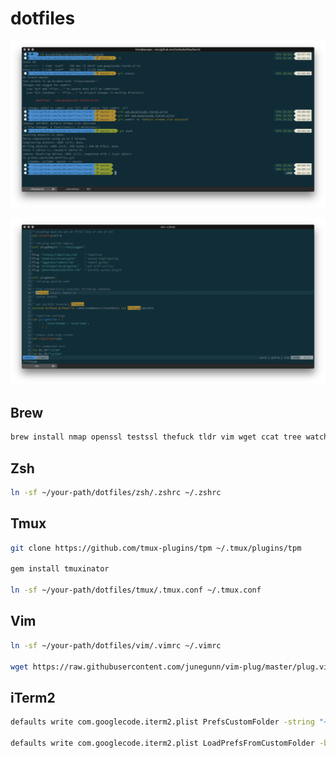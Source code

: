# dotfiles

![terminal screenshot](/screenshots/terminal.png?raw=true)

![vim screenshot](/screenshots/vim.png?raw=true)

## Brew
```bash
brew install nmap openssl testssl thefuck tldr vim wget ccat tree watch tig httpie reattach-to-user-namespace antigen terraform
```

## Zsh

```bash
ln -sf ~/your-path/dotfiles/zsh/.zshrc ~/.zshrc
```

## Tmux
```bash
git clone https://github.com/tmux-plugins/tpm ~/.tmux/plugins/tpm

gem install tmuxinator

ln -sf ~/your-path/dotfiles/tmux/.tmux.conf ~/.tmux.conf
```

## Vim

```bash
ln -sf ~/your-path/dotfiles/vim/.vimrc ~/.vimrc

wget https://raw.githubusercontent.com/junegunn/vim-plug/master/plug.vim -O ~/.vim/autoload/plug.vim
```

## iTerm2

```bash
defaults write com.googlecode.iterm2.plist PrefsCustomFolder -string "~/your-path/dotfiles/iterm2/com.googlecode.iterm2.plist"

defaults write com.googlecode.iterm2.plist LoadPrefsFromCustomFolder -bool true
```
